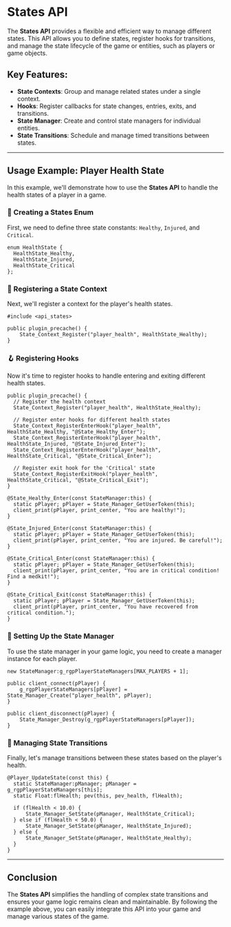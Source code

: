 # States API

The **States API** provides a flexible and efficient way to manage different states. This API allows you to define states, register hooks for transitions, and manage the state lifecycle of the game or entities, such as players or game objects.

## Key Features:
- **State Contexts**: Group and manage related states under a single context.
- **Hooks**: Register callbacks for state changes, entries, exits, and transitions.
- **State Manager**: Create and control state managers for individual entities.
- **State Transitions**: Schedule and manage timed transitions between states.

---

## Usage Example: Player Health State

In this example, we'll demonstrate how to use the **States API** to handle the health states of a player in a game.

### 📃 Creating a States Enum

First, we need to define three state constants: `Healthy`, `Injured`, and `Critical`.

```pawn
enum HealthState {
  HealthState_Healthy,
  HealthState_Injured,
  HealthState_Critical
};
```

### 🪪 Registering a State Context

Next, we'll register a context for the player's health states.

```pawn
#include <api_states>

public plugin_precache() {
    State_Context_Register("player_health", HealthState_Healthy);
}
```

### 🪝 Registering Hooks

Now it's time to register hooks to handle entering and exiting different health states.

```pawn
public plugin_precache() {
  // Register the health context
  State_Context_Register("player_health", HealthState_Healthy);

  // Register enter hooks for different health states
  State_Context_RegisterEnterHook("player_health", HealthState_Healthy, "@State_Healthy_Enter");
  State_Context_RegisterEnterHook("player_health", HealthState_Injured, "@State_Injured_Enter");
  State_Context_RegisterEnterHook("player_health", HealthState_Critical, "@State_Critical_Enter");

  // Register exit hook for the 'Critical' state
  State_Context_RegisterExitHook("player_health", HealthState_Critical, "@State_Critical_Exit");
}

@State_Healthy_Enter(const StateManager:this) {
  static pPlayer; pPlayer = State_Manager_GetUserToken(this);
  client_print(pPlayer, print_center, "You are healthy!");
}

@State_Injured_Enter(const StateManager:this) {
  static pPlayer; pPlayer = State_Manager_GetUserToken(this);
  client_print(pPlayer, print_center, "You are injured. Be careful!");
}

@State_Critical_Enter(const StateManager:this) {
  static pPlayer; pPlayer = State_Manager_GetUserToken(this);
  client_print(pPlayer, print_center, "You are in critical condition! Find a medkit!");
}

@State_Critical_Exit(const StateManager:this) {
  static pPlayer; pPlayer = State_Manager_GetUserToken(this);
  client_print(pPlayer, print_center, "You have recovered from critical condition.");
}
```

### 🔧 Setting Up the State Manager

To use the state manager in your game logic, you need to create a manager instance for each player.

```pawn
new StateManager:g_rgpPlayerStateManagers[MAX_PLAYERS + 1];

public client_connect(pPlayer) {
    g_rgpPlayerStateManagers[pPlayer] = State_Manager_Create("player_health", pPlayer);
}

public client_disconnect(pPlayer) {
    State_Manager_Destroy(g_rgpPlayerStateManagers[pPlayer]);
}
```

### 🔄 Managing State Transitions

Finally, let's manage transitions between these states based on the player's health.

```pawn
@Player_UpdateState(const this) {
  static StateManager:pManager; pManager = g_rgpPlayerStateManagers[this];
  static Float:flHealth; pev(this, pev_health, flHealth);

  if (flHealth < 10.0) {
      State_Manager_SetState(pManager, HealthState_Critical);
  } else if (flHealth < 50.0) {
      State_Manager_SetState(pManager, HealthState_Injured);
  } else {
      State_Manager_SetState(pManager, HealthState_Healthy);
  }
}
```

---

## Conclusion

The **States API** simplifies the handling of complex state transitions and ensures your game logic remains clean and maintainable. By following the example above, you can easily integrate this API into your game and manage various states of the game.
